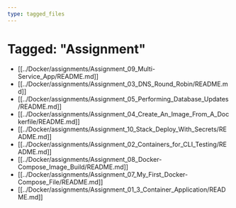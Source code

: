 ```yaml
---
type: tagged_files
---
```

# Tagged: "Assignment"

- [[../Docker/assignments/Assignment_09_Multi-Service_App/README.md]]
- [[../Docker/assignments/Assignment_03_DNS_Round_Robin/README.md]]
- [[../Docker/assignments/Assignment_05_Performing_Database_Updates/README.md]]
- [[../Docker/assignments/Assignment_04_Create_An_Image_From_A_Dockerfile/README.md]]
- [[../Docker/assignments/Assignment_10_Stack_Deploy_With_Secrets/README.md]]
- [[../Docker/assignments/Assignment_02_Containers_for_CLI_Testing/README.md]]
- [[../Docker/assignments/Assignment_08_Docker-Compose_Image_Build/README.md]]
- [[../Docker/assignments/Assignment_07_My_First_Docker-Compose_File/README.md]]
- [[../Docker/assignments/Assignment_01_3_Container_Application/README.md]]
